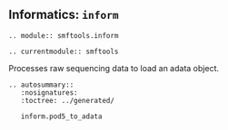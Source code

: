 ## Informatics: `inform`

```{eval-rst}
.. module:: smftools.inform
```

```{eval-rst}
.. currentmodule:: smftools
```

Processes raw sequencing data to load an adata object.

```{eval-rst}
.. autosummary::
   :nosignatures:
   :toctree: ../generated/

   inform.pod5_to_adata
```
